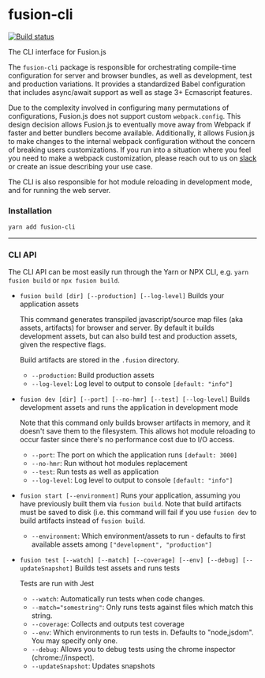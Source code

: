 # fusion-cli

[![Build status](https://badge.buildkite.com/849975159b112300b6a2923f8ab4e58db8d3bf35227cf39a37.svg?branch=master)](https://buildkite.com/uberopensource/fusion-cli)

The CLI interface for Fusion.js

The `fusion-cli` package is responsible for orchestrating compile-time configuration for server and browser bundles, as well as development, test and production variations. It provides a standardized Babel configuration that includes async/await support as well as stage 3+ Ecmascript features.

Due to the complexity involved in configuring many permutations of configurations, Fusion.js does not support custom `webpack.config`. This design decision allows Fusion.js to eventually move away from Webpack if faster and better bundlers become available. Additionally, it allows Fusion.js to make changes to the internal webpack configuration without the concern of breaking users customizations. If you run into a situation where you feel you need to make a webpack customization, please reach out to us on [slack](https://join.slack.com/t/fusionjs/shared_invite/enQtMzk3NjM0MTg0MTI4LWJhNzVjYjk5ZDVlYWIxZWViMjA3YzE5OTc4YWZkNzBkZmNkYmJkMDYyOGEzODEwMzRmMWExMzc1NDIzMmY2NDQ) or create an issue describing your use case.

The CLI is also responsible for hot module reloading in development mode, and for running the web server.

### Installation

```sh
yarn add fusion-cli
```

---

### CLI API

The CLI API can be most easily run through the Yarn or NPX CLI, e.g. `yarn fusion build` or `npx fusion build`.

- `fusion build [dir] [--production] [--log-level]`
  Builds your application assets

  This command generates transpiled javascript/source map files (aka assets, artifacts) for browser and server. By default it builds development assets, but can also build test and production assets, given the respective flags.

  Build artifacts are stored in the `.fusion` directory.

  - `--production`: Build production assets
  - `--log-level`: Log level to output to console `[default: "info"]`

- `fusion dev [dir] [--port] [--no-hmr] [--test] [--log-level]`
  Builds development assets and runs the application in development mode

  Note that this command only builds browser artifacts in memory, and it doesn't save them to the filesystem. This allows hot module reloading to occur faster since there's no performance cost due to I/O access.

  - `--port`: The port on which the application runs `[default: 3000]`
  - `--no-hmr`: Run without hot modules replacement
  - `--test`: Run tests as well as application
  - `--log-level`: Log level to output to console `[default: "info"]`

<!--
* `fusion profile [--environment] [--watch] [--file-count]`: Profile your application
  * `--environment`: Either `production` or `development` `[default: "production"]`
  * `--watch`: After profiling, launch source-map-explorer with file watch
  * `--file-count`: The number of file sizes to output, sorted largest to smallest (-1 for all files) `[default: 20]`
-->

- `fusion start [--environment]`
  Runs your application, assuming you have previously built them via `fusion build`. Note that build artifacts must be saved to disk (i.e. this command will fail if you use `fusion dev` to build artifacts instead of `fusion build`.

  - `--environment`: Which environment/assets to run - defaults to first available assets among `["development", "production"]`

- `fusion test [--watch] [--match] [--coverage] [--env] [--debug] [--updateSnapshot]`
  Builds test assets and runs tests

  Tests are run with Jest

  - `--watch`: Automatically run tests when code changes.
  - `--match="somestring"`: Only runs tests against files which match this string.
  - `--coverage`: Collects and outputs test coverage
  - `--env`: Which environments to run tests in. Defaults to "node,jsdom". You may specify only one.
  - `--debug`: Allows you to debug tests using the chrome inspector (chrome://inspect).
  - `--updateSnapshot`: Updates snapshots
